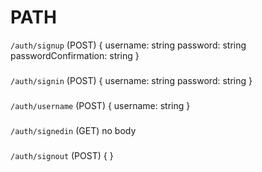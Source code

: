 # PATH

`/auth/signup` (POST)
{
username: string
password: string
passwordConfirmation: string
}

###

`/auth/signin` (POST)
{
username: string
password: string
}

###

`/auth/username` (POST)
{
username: string
}

###

`/auth/signedin` (GET)
no body

###

`/auth/signout` (POST)
{ }
